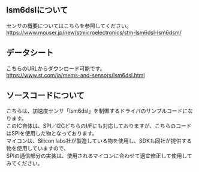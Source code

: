 ## lsm6dslについて
センサの概要についてはこちらを参照してください。  
https://www.mouser.jp/new/stmicroelectronics/stm-lsm6dsl-lsm6dsm/  


## データシート
こちらのURLからダウンロード可能です。  
https://www.st.com/ja/mems-and-sensors/lsm6dsl.html  


## ソースコードについて
こちらは、加速度センサ「lsm6dsl」を制御するドライバのサンプルコードになります。  
このIC自体は、SPI／I2CどちらのI/Fにも対応しておりますが、こちらのコードはSPIを使用した物となっております。  
マイコンは、Silicon labs社が製造している物を使用し、SDKも同社が提供する物を使用していますので、  
SPIの通信部分の実装は、使用されるマイコンに合わせて適宜修正して使用してみてください。  
